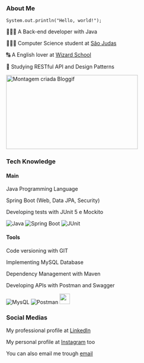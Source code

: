 ### About Me
<code>System.out.println("Hello, world!");</code>

👨🏼‍💻 A Back-end developer with Java

👨🏻‍🎓 Computer Science student at <a href="https://www.usjt.br/">São Judas</a>

🔠 A English lover at <a href="https://www.wizard.com.br/">Wizard School</a>

📕 Studying RESTful API and Design Patterns

<img src="https://data.bloggif.com/distant/user/store/d/0/2/f/1d1d9d3a3745b8d60b2153014b6af20d.gif" alt="Montagem criada Bloggif" width="355" height="199" />

### Tech Knowledge

#### Main
Java Programming Language

Spring Boot (Web, Data JPA, Security)

Developing tests with JUnit 5 e Mockito

![Java](https://img.shields.io/badge/java-%23ED8B00.svg?style=for-the-badge&logo=openjdk&logoColor=white)
![Spring Boot](https://img.shields.io/badge/Spring-6DB33F.svg?style=for-the-badge&logo=Spring&logoColor=white)
![JUnit](https://img.shields.io/badge/JUnit5-25A162.svg?style=for-the-badge&logo=JUnit5&logoColor=white)
#### Tools

Code versioning with GIT

Implementing MySQL Database

Dependency Management with Maven

Developing APIs with Postman and Swagger

![MysQL](https://img.shields.io/badge/MySQL-4479A1.svg?style=for-the-badge&logo=MySQL&logoColor=white)
![Postman](https://img.shields.io/badge/Postman-FF6C37.svg?style=for-the-badge&logo=Postman&logoColor=white)
<img width=28 src="https://skillicons.dev/icons?i=git" />

### Social Medias
My professional profile at <a href="https://www.linkedin.com/in/pedroxcav/">LinkedIn</a>

My personal profile at <a href="https://www.instagram.com/pedroxcav/">Instagram</a> too

You can also email me trough <a href="mailto:pedroxcav@icloud.com?subject=Contato via Github">email</a>
